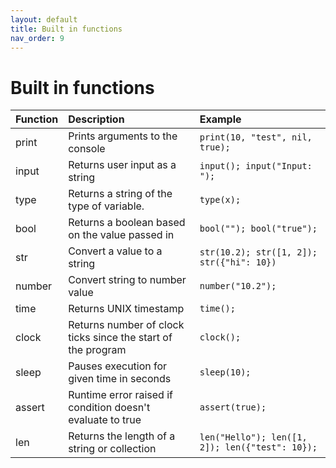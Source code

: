 ```yaml
---
layout: default
title: Built in functions
nav_order: 9
---
```


# Built in functions

| Function | Description                                                   | Example                                        |
|:---------|:--------------------------------------------------------------|:-----------------------------------------------|
| print    | Prints arguments to the console                               | `print(10, "test", nil, true);`                |
| input    | Returns user input as a string                                | `input(); input("Input: ");`                   |
| type     | Returns a string of the type of variable.                     | `type(x);`                                     |
| bool     | Returns a boolean based on the value passed in                | `bool(""); bool("true");`                      |
| str      | Convert a value to a string                                   | `str(10.2); str([1, 2]); str({"hi": 10})`      |
| number   | Convert string to number value                                | `number("10.2");`                              |
| time     | Returns UNIX timestamp                                        | `time();`                                      |
| clock    | Returns number of clock ticks since the start of the program  | `clock();`                                     |
| sleep    | Pauses execution for given time in seconds                    | `sleep(10);`                                   |
| assert   | Runtime error raised if condition doesn't evaluate to true    | `assert(true);`                                |
| len      | Returns the length of a string or collection                  | `len("Hello"); len([1, 2]); len({"test": 10});`|
